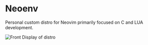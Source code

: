 # Neoenv
Personal custom distro for Neovim primarily focused on C and LUA development.


![Front Display of distro](https://github.com/Danhall01/dotfiles/tree/main/nvim/images)

